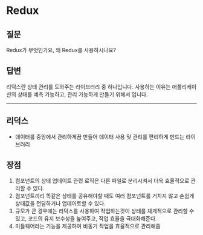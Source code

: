# Redux
## 질문
Redux가 무엇인가요, 왜 Redux를 사용하시나요?

## 답변
리덕스란 상태 관리를 도와주는 라이브러리 중 하나입니다.
사용하는 이유는 애플리케이션의 상태를 예측 가능하고, 관리 가능하게 만들기 위해서 입니다.

* * *

## 리덕스
- 데이터를 중앙에서 관리하게끔 만들어 데이터 사용 및 관리를 편리하게 만드는 라이브러리

## 장점
1. 컴포넌트의 상태 업데이트 관련 로직은 다른 파일로 분리시켜서 더욱 효율적으로 관리할 수 있다.
2. 컴포넌트끼리 똑같은 상태를 공유해야할 때도 여러 컴포넌트를 거치지 않고 손쉽게 상태값을 전달하거나 업데이트할 수 있다.
3. 규모가 큰 경우에는 리덕스를 사용하여 작업하는것이 상태를 체계적으로 관리할 수 있고, 코드의 유지 보수성을 높여주고, 작업 효율을 극대화해준다.
4. 미들웨어라는 기능을 제공하여 비동기 작업을 효율적으로 관리해줌